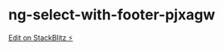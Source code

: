 # ng-select-with-footer-pjxagw

[Edit on StackBlitz ⚡️](https://stackblitz.com/edit/ng-select-with-footer-pjxagw)